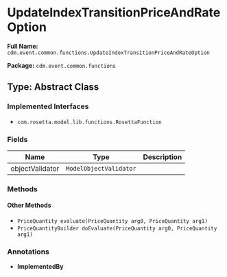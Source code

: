 # UpdateIndexTransitionPriceAndRateOption

**Full Name:** `cdm.event.common.functions.UpdateIndexTransitionPriceAndRateOption`

**Package:** `cdm.event.common.functions`

## Type: Abstract Class

### Implemented Interfaces

- `com.rosetta.model.lib.functions.RosettaFunction`

### Fields

| Name | Type | Description |
|------|------|-------------|
| objectValidator | `ModelObjectValidator` |  |

### Methods

#### Other Methods

- `PriceQuantity evaluate(PriceQuantity arg0, PriceQuantity arg1)`
- `PriceQuantityBuilder doEvaluate(PriceQuantity arg0, PriceQuantity arg1)`

### Annotations

- **ImplementedBy**

